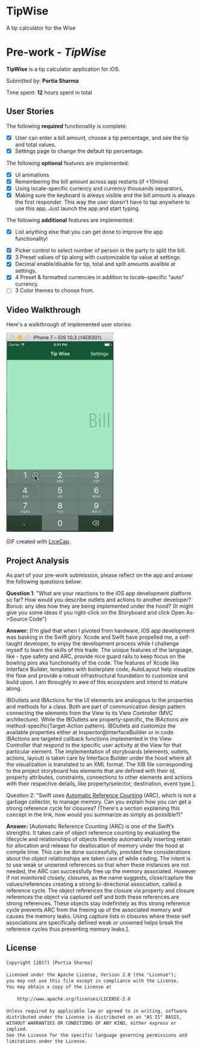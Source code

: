 # TipWise
A tip calculator for the Wise

# Pre-work - *TipWise*

**TipWise** is a tip calculator application for iOS.

Submitted by: **Portia Sharma**

Time spent: **12** hours spent in total

## User Stories

The following **required** functionality is complete:

* [X] User can enter a bill amount, choose a tip percentage, and see the tip and total values.
* [X] Settings page to change the default tip percentage.

The following **optional** features are implemented:
* [X] UI animations
* [X] Remembering the bill amount across app restarts (if <10mins)
* [X] Using locale-specific currency and currency thousands separators.
* [X] Making sure the keyboard is always visible and the bill amount is always the first responder. This way the user doesn't have to tap anywhere to use this app. Just launch the app and start typing.

The following **additional** features are implemented:

- [X] List anything else that you can get done to improve the app functionality!
* [X] Picker control to select number of person in the party to split the bill.
* [X] 3 Preset values of tip along with customizable tip value at settings.
* [X] Decimal enable/disable for tip, total and split amounts availble at settings.
* [X] 4 Preset & formatted currencies in addition to locale-specific "auto" currency.
* [ ] 3 Color themes to choose from.

## Video Walkthrough 

Here's a walkthrough of implemented user stories:


<img src='https://github.com/portia-s/TipWise/blob/master/preWork_TipWise_5.gif'/>

GIF created with [LiceCap](http://www.cockos.com/licecap/).

## Project Analysis

As part of your pre-work submission, please reflect on the app and answer the following questions below:

**Question 1**: "What are your reactions to the iOS app development platform so far? How would you describe outlets and actions to another developer? Bonus: any idea how they are being implemented under the hood? (It might give you some ideas if you right-click on the Storyboard and click Open As->Source Code")

**Answer:** [I’m glad that when I pivoted from hardware, iOS app development was basking in the Swift glory. Xcode and Swift have propelled me, a self-taught developer, to enjoy the development process while I challenge myself to learn the skills of this trade. The unique features of the language, like - type safety and ARC, provide nice guard rails to keep focus on the bowling pins aka functionality of the code. The features of Xcode like Interface Builder, templates with boilerplate code, AutoLayout help visualize the flow and provide a robust infrastructural foundation to customize and build upon. I am throughly in awe of this ecosystem and intend to mature along.

IBOutlets and IBActions for the UI elements are analogous to the properties and methods for a class. Both are part of communication design pattern connecting the elements from the View to its View Controller (MVC architecture). While the IBOutlets are property-specific, the IBActions are method-specific(Target-Action pattern). IBOutlets aid customize the available properties either at Inspector@interfaceBuilder or in code. IBActions are targeted callback functions implemented in the View Controller that respond to the specific user activity at the View for that particular element.
The implementation of storyboards (elements, outlets, actions, layout) is taken care by Interface Builder under the hood where all the visualization is translated to an XML format. The XIB file corresponding to the project storyboard has elements that are defined with their id, property attributes, constraints, connections to other elements and actions with their respective details, like property/selector, destination, event type.].

Question 2: "Swift uses [Automatic Reference Counting](https://developer.apple.com/library/content/documentation/Swift/Conceptual/Swift_Programming_Language/AutomaticReferenceCounting.html#//apple_ref/doc/uid/TP40014097-CH20-ID49) (ARC), which is not a garbage collector, to manage memory. Can you explain how you can get a strong reference cycle for closures? (There's a section explaining this concept in the link, how would you summarize as simply as possible?)"

**Answer:** [Automatic Reference Counting (ARC) is one of the Swift’s strengths. It takes care of object reference counting by evaluating the lifecycle and relationships of objects thereby automatically inserting retain for allocation and release for deallocation of memory under the hood at compile time. This can be done successfully, provided few considerations about the object relationships are taken care of while coding. The intent is to use weak or unowned references so that when these instances are not needed, the ARC can successfully free up the memory associated. However if not monitored closely, closures, as the name suggests, close/capture the values/references creating a strong bi-directional association, called a reference cycle. The object references the closure via property and closure references the object via captured self and both these references are strong references. These objects stay indefinitely as this strong reference cycle prevents ARC from the freeing up of the associated memory and causes the memory leaks. Using capture lists in closures where these self associations are specifically defined weak or unowned helps break the reference cycles thus preventing memory leaks.].


## License

    Copyright [2017] [Portia Sharma]

    Licensed under the Apache License, Version 2.0 (the "License");
    you may not use this file except in compliance with the License.
    You may obtain a copy of the License at

        http://www.apache.org/licenses/LICENSE-2.0

    Unless required by applicable law or agreed to in writing, software
    distributed under the License is distributed on an "AS IS" BASIS,
    WITHOUT WARRANTIES OR CONDITIONS OF ANY KIND, either express or implied.
    See the License for the specific language governing permissions and
    limitations under the License.
